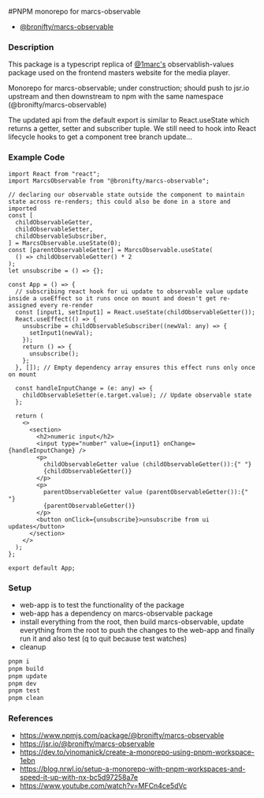 #PNPM monorepo for marcs-observable

- [@bronifty/marcs-observable](https://www.npmjs.com/package/@bronifty/marcs-observable)

### Description

This package is a typescript replica of [@1marc's](https://x.com/1Marc) observablish-values package used on the frontend masters website for the media player.

Monorepo for marcs-observable; under construction; should push to jsr.io upstream and then downstream to npm with the same namespace (@bronifty/marcs-observable)

The updated api from the default export is similar to React.useState which returns a getter, setter and subscriber tuple. We still need to hook into React lifecycle hooks to get a component tree branch update...

### Example Code

```tsx
import React from "react";
import MarcsObservable from "@bronifty/marcs-observable";

// declaring our observable state outside the component to maintain state across re-renders; this could also be done in a store and imported
const [
  childObservableGetter,
  childObservableSetter,
  childObservableSubscriber,
] = MarcsObservable.useState(0);
const [parentObservableGetter] = MarcsObservable.useState(
  () => childObservableGetter() * 2
);
let unsubscribe = () => {};

const App = () => {
  // subscribing react hook for ui update to observable value update inside a useEffect so it runs once on mount and doesn't get re-assigned every re-render
  const [input1, setInput1] = React.useState(childObservableGetter());
  React.useEffect(() => {
    unsubscribe = childObservableSubscriber((newVal: any) => {
      setInput1(newVal);
    });
    return () => {
      unsubscribe();
    };
  }, []); // Empty dependency array ensures this effect runs only once on mount

  const handleInputChange = (e: any) => {
    childObservableSetter(e.target.value); // Update observable state
  };

  return (
    <>
      <section>
        <h2>numeric input</h2>
        <input type="number" value={input1} onChange={handleInputChange} />
        <p>
          childObservableGetter value (childObservableGetter()):{" "}
          {childObservableGetter()}
        </p>
        <p>
          parentObservableGetter value (parentObservableGetter()):{" "}
          {parentObservableGetter()}
        </p>
        <button onClick={unsubscribe}>unsubscribe from ui updates</button>
      </section>
    </>
  );
};

export default App;
```

### Setup

- web-app is to test the functionality of the package
- web-app has a dependency on marcs-observable package
- install everything from the root, then build marcs-observable, update everything from the root to push the changes to the web-app and finally run it and also test (q to quit because test watches)
- cleanup

```sh
pnpm i
pnpm build
pnpm update
pnpm dev
pnpm test
pnpm clean
```

### References

- https://www.npmjs.com/package/@bronifty/marcs-observable
- https://jsr.io/@bronifty/marcs-observable
- https://dev.to/vinomanick/create-a-monorepo-using-pnpm-workspace-1ebn
- https://blog.nrwl.io/setup-a-monorepo-with-pnpm-workspaces-and-speed-it-up-with-nx-bc5d97258a7e
- https://www.youtube.com/watch?v=MFCn4ce5dVc
